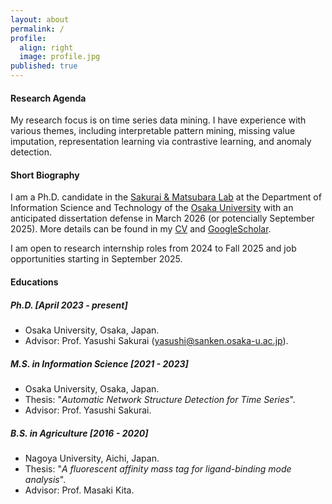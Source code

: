 ```yaml
---
layout: about
permalink: /
profile:
  align: right
  image: profile.jpg
published: true
---
```


#### Research Agenda
My research focus is on time series data mining.
I have experience with various themes, including interpretable pattern mining, missing value imputation, representation learning via contrastive learning, and anomaly detection.


#### Short Biography
I am a Ph.D. candidate in the <a href="https://www.dm.sanken.osaka-u.ac.jp/">Sakurai & Matsubara Lab</a> at the Department of Information Science and Technology of the <a href="https://www.osaka-u.ac.jp/en/">Osaka University</a>
with an anticipated dissertation defense in March 2026 (or potencially September 2025).
More details can be found in my <a href="https://drive.google.com/file/d/19IAaMVTZ3VRoI7Ik9YfUFkiNUiV_iO0y/view?usp=sharing/">CV</a> and [GoogleScholar](https://scholar.google.com/citations?user=UUtbtckAAAAJ&hl=ja).

I am open to research internship roles from 2024 to Fall 2025 and job opportunities starting in September 2025.

#### Educations

##### Ph.D. [April 2023 - present]
- Osaka University, Osaka, Japan.
- Advisor: Prof. Yasushi Sakurai (yasushi@sanken.osaka-u.ac.jp).

##### M.S. in Information Science [2021 - 2023]
- Osaka University, Osaka, Japan.
- Thesis: "*Automatic Network Structure Detection for Time Series*".
- Advisor: Prof. Yasushi Sakurai.

##### B.S. in Agriculture [2016 - 2020]
- Nagoya University, Aichi, Japan.
- Thesis: "*A fluorescent affinity mass tag for ligand-binding mode analysis*".
- Advisor: Prof. Masaki Kita.

